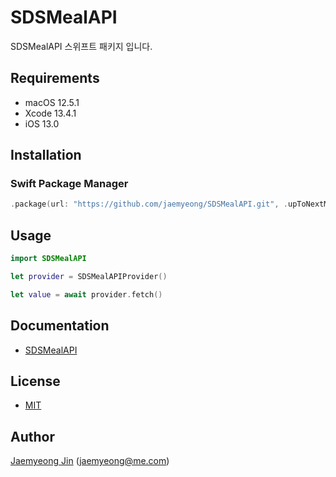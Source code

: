 # SDSMealAPI

SDSMealAPI 스위프트 패키지 입니다.

## Requirements

- macOS 12.5.1
- Xcode 13.4.1
- iOS 13.0

## Installation

### Swift Package Manager

```swift
.package(url: "https://github.com/jaemyeong/SDSMealAPI.git", .upToNextMajor(from: "0.1.0"))
```

## Usage

```swift
import SDSMealAPI

let provider = SDSMealAPIProvider()

let value = await provider.fetch()
```

## Documentation

- [SDSMealAPI](https://sds-meal-api.jaemyeong.com/docs/documentation/sdsmealapi/)

## License

- [MIT](LICENSE)

## Author

[Jaemyeong Jin](https://github.com/jaemyeong) ([jaemyeong@me.com](mailto:jaemyeong@me.com))
